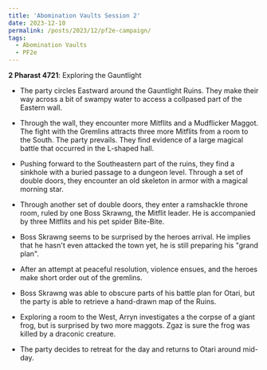 ```yaml
---
title: 'Abomination Vaults Session 2'
date: 2023-12-10
permalink: /posts/2023/12/pf2e-campaign/
tags:
  - Abomination Vaults
  - PF2e
---
```



**2 Pharast 4721**: Exploring the Gauntlight

- The party circles Eastward around the Gauntlight Ruins. They make their way across a bit of swampy water to access a collpased part of the Eastern wall. 

- Through the wall, they encounter more Mitflits and a Mudflicker Maggot. The fight with the Gremlins attracts three more Mitflits from a room to the South. The party prevails. They find evidence of a large magical battle that occurred in the L-shaped hall. 

- Pushing forward to the Southeastern part of the ruins, they find a sinkhole with a buried passage to a dungeon level. Through a set of double doors, they encounter an old skeleton in armor with a magical morning star.

- Through another set of double doors, they enter a ramshackle throne room, ruled by one Boss Skrawng, the Mitflit leader. He is accompanied by three Mitflits and his pet spider Bite-Bite.

- Boss Skrawng seems to be surprised by the heroes arrival. He implies that he hasn't even attacked the town yet, he is still preparing his "grand plan". 

- After an attempt at peaceful resolution, violence ensues, and the heroes make short order out of the gremlins. 

- Boss Skrawng was able to obscure parts of his battle plan for Otari, but the party is able to retrieve a hand-drawn map of the Ruins.

- Exploring a room to the West, Arryn investigates a the corpse of a giant frog, but is surprised by two more maggots. Zgaz is sure the frog was killed by a draconic creature.

- The party decides to retreat for the day and returns to Otari around mid-day. 

